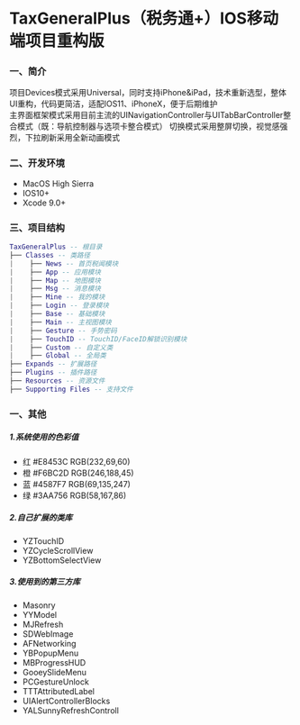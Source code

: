 # TaxGeneralPlus（税务通+）IOS移动端项目重构版

### 一、简介

项目Devices模式采用Universal，同时支持iPhone&iPad，技术重新选型，整体UI重构，代码更简洁，适配IOS11、iPhoneX，便于后期维护<br>
主界面框架模式采用目前主流的UINavigationController与UITabBarController整合模式（既：导航控制器与选项卡整合模式）
切换模式采用整屏切换，视觉感强烈，下拉刷新采用全新动画模式

### 二、开发环境

* MacOS High Sierra
* IOS10+
* Xcode 9.0+

### 三、项目结构

```lua
TaxGeneralPlus -- 根目录
├── Classes -- 类路径
|    ├── News -- 首页税闻模块
|    ├── App -- 应用模块
|    ├── Map -- 地图模块
|    ├── Msg -- 消息模块
|    ├── Mine -- 我的模块
|    ├── Login -- 登录模块
|    ├── Base -- 基础模块
|    ├── Main -- 主视图模块
|    ├── Gesture -- 手势密码
|    ├── TouchID -- TouchID/FaceID解锁识别模块
|    ├── Custom -- 自定义类
|    ├── Global -- 全局类
├── Expands -- 扩展路径
├── Plugins -- 插件路径
├── Resources -- 资源文件
├── Supporting Files -- 支持文件
```
### 一、其他
##### 1.系统使用的色彩值
* 红 #E8453C RGB(232,69,60)
* 橙 #F6BC2D RGB(246,188,45)
* 蓝 #4587F7 RGB(69,135,247)
* 绿 #3AA756 RGB(58,167,86)

##### 2.自己扩展的类库

* YZTouchID
* YZCycleScrollView
* YZBottomSelectView

##### 3.使用到的第三方库

* Masonry
* YYModel
* MJRefresh
* SDWebImage
* AFNetworking
* YBPopupMenu
* MBProgressHUD
* GooeySlideMenu
* PCGestureUnlock
* TTTAttributedLabel
* UIAlertControllerBlocks
* YALSunnyRefreshControll